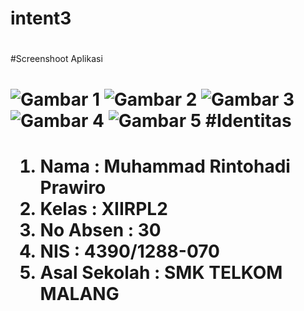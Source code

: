 # intent3<h1>
#Screenshoot Aplikasi<h1>
![Gambar 1](http://imageshack.com/a/img922/3535/AYV5Z3.jpg)
![Gambar 2](http://imageshack.com/a/img922/6206/f9AfS0.jpg)
![Gambar 3](http://imageshack.com/a/img924/4614/GlvlRe.jpg)
![Gambar 4](http://imageshack.com/a/img923/5910/7Uz5JX.jpg)
![Gambar 5](http://imageshack.com/a/img922/5471/1F52Vw.jpg)
#Identitas<h1>
1. Nama : Muhammad Rintohadi Prawiro
2. Kelas : XIIRPL2
3. No Absen : 30
4. NIS : 4390/1288-070
5. Asal Sekolah : SMK TELKOM MALANG
